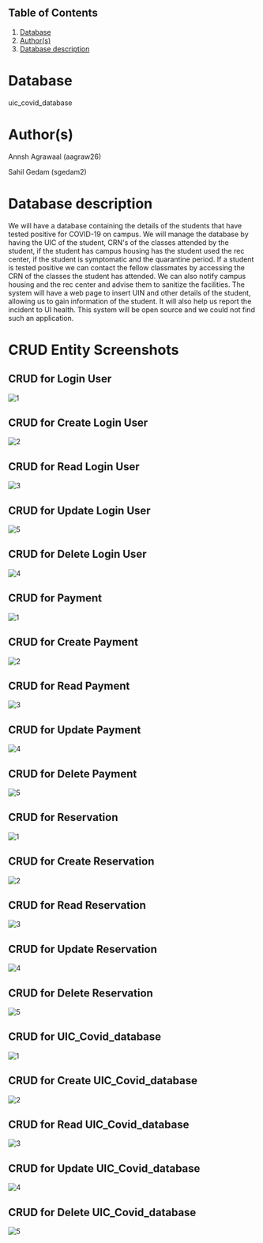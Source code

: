 ## Table of Contents
1. [Database](#database)
1. [Author(s)](#author)
1. [Database description](#description)

# Database
uic_covid_database

# Author(s)
Annsh Agrawaal (aagraw26)

Sahil Gedam (sgedam2)

# Database description
We will have a database containing the details of the students that have tested positive for COVID-19 on campus. We will manage the database by having the UIC of the student, CRN's of the classes attended by the student, if the student has campus housing has the student used the rec center, if the student is symptomatic and the quarantine period. If a student is tested positive we can contact the fellow classmates by accessing the CRN of the classes the student has attended. We can also notify campus housing and the rec center and advise them to sanitize the facilities.
The system will have a web page to insert UIN and other details of the student, allowing us to gain information of the student. It will also help us report the incident to UI health.
This system will be open source and we could not find such an application.

# CRUD Entity Screenshots

## CRUD for Login User
![1](https://user-images.githubusercontent.com/60448610/158507851-20f59866-831b-4988-87e3-acba6604640b.jpg)

## CRUD for Create Login User
![2](https://user-images.githubusercontent.com/60448610/158507987-957e0b7c-42f9-41a2-902a-ff3aa5872a51.jpg)

## CRUD for Read Login User
![3](https://user-images.githubusercontent.com/60448610/158507999-4a7d7ab8-81a7-4c85-b92c-c034ce1b91ff.jpg)

## CRUD for Update Login User
![5](https://user-images.githubusercontent.com/60448610/158508016-13ed3539-f834-4922-b66b-103efeda0331.jpg)

## CRUD for Delete Login User
![4](https://user-images.githubusercontent.com/60448610/158508020-1707e105-c09e-436c-97b9-e6e0ae0ba97b.jpg)

## CRUD for Payment
![1](https://user-images.githubusercontent.com/60448610/158508346-9de131b0-2048-461e-b899-f3f6d848fb4e.jpg)

## CRUD for Create Payment
![2](https://user-images.githubusercontent.com/60448610/158508358-37451f99-8c6e-47ea-ac1c-1577e27c82e8.jpg)

## CRUD for Read Payment
![3](https://user-images.githubusercontent.com/60448610/158508367-1b576e3b-60aa-4ff7-953c-6bea5b31645a.jpg)

## CRUD for Update Payment
![4](https://user-images.githubusercontent.com/60448610/158508368-35413753-eb51-4c04-95ff-b54397fbcf31.jpg)

## CRUD for Delete Payment
![5](https://user-images.githubusercontent.com/60448610/158508373-0dcaf092-2e86-48a1-8bbb-384c9dee8b50.jpg)


## CRUD for Reservation
![1](https://user-images.githubusercontent.com/60448610/158508602-c7f5f28d-0c85-4ff8-9fad-a30ae773d6c9.jpg)

## CRUD for Create Reservation
![2](https://user-images.githubusercontent.com/60448610/158508608-53cbc16c-8e20-4413-8095-5cd503022758.jpg)

## CRUD for Read Reservation
![3](https://user-images.githubusercontent.com/60448610/158508611-42b154b2-b304-4898-b0e6-74fb18693953.jpg)

## CRUD for Update Reservation
![4](https://user-images.githubusercontent.com/60448610/158508620-0311c785-92ee-40af-aaf5-ce996f374326.jpg)

## CRUD for Delete Reservation
![5](https://user-images.githubusercontent.com/60448610/158508626-7e9f6ef5-df2e-4352-ac1b-6bf510bd727e.jpg)


## CRUD for UIC_Covid_database
![1](https://user-images.githubusercontent.com/60448610/158508895-6a8ae1bd-17db-4ba8-8bf6-f2fdafd79eae.jpg)

## CRUD for Create UIC_Covid_database
![2](https://user-images.githubusercontent.com/60448610/158508904-23bb88eb-5dae-4a5b-b5a5-1eac120e7186.jpg)

## CRUD for Read UIC_Covid_database
![3](https://user-images.githubusercontent.com/60448610/158508921-c9131865-b8f3-41fb-a8f5-7030296ed7cc.jpg)

## CRUD for Update UIC_Covid_database
![4](https://user-images.githubusercontent.com/60448610/158508927-a3eb6d46-24a2-4a76-b8e5-8e0b73b9f5bf.jpg)

## CRUD for Delete UIC_Covid_database
![5](https://user-images.githubusercontent.com/60448610/158508932-727939c9-9c48-43a4-a0c6-2e7aa8f8bef0.jpg)
